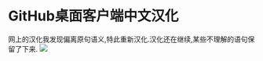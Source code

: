 # GitHub桌面客户端中文汉化
网上的汉化我发现偏离原句语义,特此重新汉化.汉化还在继续,某些不理解的语句保留了下来.
![](https://github.com/wroldLove/GitHubDesktop-zh/blob/main/Preview.png)
